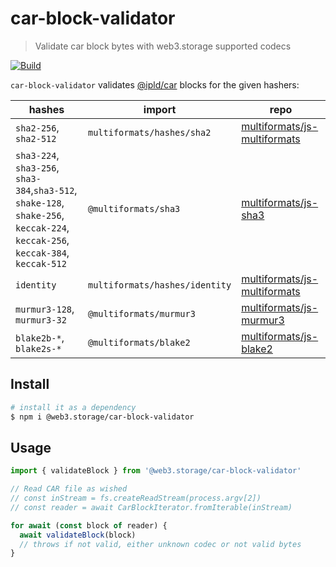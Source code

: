 # car-block-validator

> Validate car block bytes with web3.storage supported codecs

[![Build](https://github.com/web3-storage/car-block-validator/actions/workflows/main.yml/badge.svg)](https://github.com/web3-storage/car-block-validator/actions/workflows/main.yml)

`car-block-validator` validates [@ipld/car](https://github.com/ipld/js-car) blocks for the given hashers:

| hashes                                                                                                                          | import                         | repo                                                                                                               |
| ------------------------------------------------------------------------------------------------------------------------------- | ------------------------------ | ------------------------------------------------------------------------------------------------------------------ |
| `sha2-256`, `sha2-512`                                                                                                          | `multiformats/hashes/sha2`     | [multiformats/js-multiformats](https://github.com/multiformats/js-multiformats/tree/master/src/hashes)             |
| `sha3-224`, `sha3-256`, `sha3-384`,`sha3-512`, `shake-128`, `shake-256`, `keccak-224`, `keccak-256`, `keccak-384`, `keccak-512` | `@multiformats/sha3`           | [multiformats/js-sha3](https://github.com/multiformats/js-sha3)                                                    |
| `identity`                                                                                                                      | `multiformats/hashes/identity` | [multiformats/js-multiformats](https://github.com/multiformats/js-multiformats/tree/master/src/hashes/identity.js) |
| `murmur3-128`, `murmur3-32`                                                                                                     | `@multiformats/murmur3`        | [multiformats/js-murmur3](https://github.com/multiformats/js-murmur3)                                              |
| `blake2b-*`, `blake2s-*`                                                                                                        | `@multiformats/blake2`         | [multiformats/js-blake2](https://github.com/multiformats/js-blake2)                                                |

## Install

```sh
# install it as a dependency
$ npm i @web3.storage/car-block-validator
```

## Usage

```js
import { validateBlock } from '@web3.storage/car-block-validator'

// Read CAR file as wished
// const inStream = fs.createReadStream(process.argv[2])
// const reader = await CarBlockIterator.fromIterable(inStream)

for await (const block of reader) {
  await validateBlock(block)
  // throws if not valid, either unknown codec or not valid bytes
}
```
